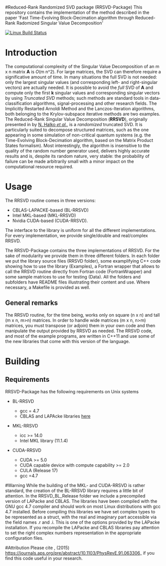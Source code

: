 #Reduced-Rank Randomized SVD package (RRSVD-Package) 
This repository contains the implementation of the method described in the paper 'Fast Time-Evolving Block-Decimation algorithm through Reduced-Rank Radomized Singular Value Decomposition'

[![Linux Build Status](https://travis-ci.org/qubit-ulm/ebs.svg?branch=master)](https://travis-ci.org/qubit-ulm/ebs)

# Introduction 

The computational complexity of the Singular Value Decomposition of an m x n matrix **A** is *O*(m n^2). For large matrices, the SVD can therefore require a significative amount of time. In many situations the full SVD is not needed: only the largest singular values (and corresponding left- and right-singular vectors) are actually needed.  It is possible to avoid the *full* SVD of **A** and compute only the first **k** singular values and corresponding singular vectors by using *Truncated SVD* methods; such methods are standard tools in data-classification algorithms, signal-processing and other research fields. The  Implicitly Restarted Arnoldi Method  and the Lanczos-Iteration algorithms, both belonging to the Krylov-subspace iterative methods are two examples.  The Reduced-Rank Singular Value Decomposition (**RRSVD**),  originally presented in by [N. Halko *et al.*](http://arxiv.org/abs/0909.4061), is a *randomized* truncated SVD. It is particularly suited to decompose structured matrices, such as the one appearing in some simulation of non-critical quantum systems (e.g. the Time-Evolving Block-Decimation algorithm, based on the Matrix Product States formalism). Most interestingly, the algorithm is insensitive to the quality of the random number generator used, delivers highly accurate results and is, despite its random nature, very stable: the probability of failure can be made arbitrarily small with a minor impact on the computational resource required.

# Usage
The RRSVD routine comes in three versions: 

* CBLAS-LAPACKE-based (BL-RRSVD)
* Intel MKL-based (MKL-RRSVD)
* Nvidia CUDA-based (CUDA-RRSVD). 

The interface to the library is uniform for all the different implementations. For every implementation, we provide single/double and real/complex RRSVD. 

The RRSVD-Package contains the three implementations of RRSVD. For the sake of modularity we provide them in three different folders. In each folder we put the library source files (RRSVD folder), some examplifying C++ code showing how to use the library (Examples), a Fortran wrapper that allows to call the RRSVD routine directly from Fortran code (FortranWrapper) and some sample matrices to use for testing (Data). All the folders and subfolders have README files illustrating their content and use. Where necessary, a Makefile is provided as well.

## General remarks
The RRSVD routine, for the time being, works only on square (n x n) and tall (m x n, m>n) matrices. In order to handle wide matrices (m x n, n>m) matrices, you must transpose (or adjoin) them in your own code and then manipulate the output provided by RRSVD as needed.
The RRSVD code, and most of the example programs, are written in C++11 and use some of the new libraries that come with this version of the language. 

# Building

## Requirements
RRSVD-Package has the following requirements on Unix systems

* BL-RRSVD
  * gcc = 4.7
  * CBLAS and LAPAcke libraries [here](http://www.netlib.org/lapack/lapacke.html)

* MKL-RRSVD
  * icc >= 14.0
  * Intel MKL library (11.1.4)

* CUDA-RRSVD
  * CUDA >= 5.0
  * CUDA capable device with compute capability >= 2.0
  * CULA (Release 17)
  * gcc =4.7

#Warning
While the building of the MKL- and CUDA-RRSVD is rather standard, the creation of the BL-RRSVD library requires a little bit of attention. In the RRSVD_BL_Release folder we include a precompiled version of LAPacke and CBLAS. The libraries have been compiled with the GNU gcc 4.7 compiler and should work on most Linux distributions with gcc 4.7 installed. Before compiling this libraries we have set complex types to be represented as a struct, with the real and imaginary part accessible via the field names .r and .i. This is one of the options provided by the LAPacke installation. If you recompile the LAPacke and CBLAS libraries pay attention to set the right complex numbers representation in the appropriate configuration files.

#Attribution
Please cite , (2015) <https://journals.aps.org/pre/abstract/10.1103/PhysRevE.91.063306>_ if you find this code useful in your research. 
